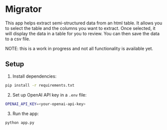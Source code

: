 # Migrator

This app helps extract semi-structured data from an html table. 
It allows you to select the table and the columns you want to extract. 
Once selected, it will display the data in a table for you to review.
You can then save the data to a csv file.

NOTE: this is a work in progress and not all functionality is available yet. 


## Setup

1. Install dependencies:

```bash
pip install -r requirements.txt
```

2. Set up OpenAI API key in a `.env` file:

```bash
OPENAI_API_KEY=<your-openai-api-key>
```

3. Run the app:

```bash
python app.py
```
